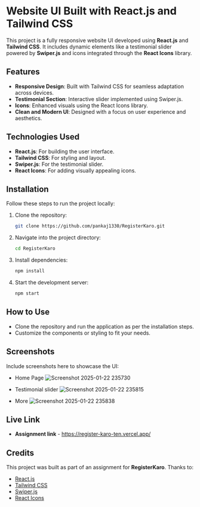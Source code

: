 # Website UI Built with React.js and Tailwind CSS

This project is a fully responsive website UI developed using **React.js** and **Tailwind CSS**. It includes dynamic elements like a testimonial slider powered by **Swiper.js** and icons integrated through the **React Icons** library.

## Features

- **Responsive Design**: Built with Tailwind CSS for seamless adaptation across devices.
- **Testimonial Section**: Interactive slider implemented using Swiper.js.
- **Icons**: Enhanced visuals using the React Icons library.
- **Clean and Modern UI**: Designed with a focus on user experience and aesthetics.

## Technologies Used

- **React.js**: For building the user interface.
- **Tailwind CSS**: For styling and layout.
- **Swiper.js**: For the testimonial slider.
- **React Icons**: For adding visually appealing icons.

## Installation

Follow these steps to run the project locally:

1. Clone the repository:
   ```bash
   git clone https://github.com/pankaj1330/RegisterKaro.git
   ```
2. Navigate into the project directory:
   ```bash
   cd RegisterKaro
   ```
3. Install dependencies:
   ```bash
   npm install
   ```
4. Start the development server:
   ```bash
   npm start
   ```

## How to Use

- Clone the repository and run the application as per the installation steps.
- Customize the components or styling to fit your needs.

## Screenshots

Include screenshots here to showcase the UI:
- Home Page
![Screenshot 2025-01-22 235730](https://github.com/user-attachments/assets/d1630c13-9b8c-4f5e-a0e8-937b90ee672b)

- Testimonial slider
![Screenshot 2025-01-22 235815](https://github.com/user-attachments/assets/c0663a71-48dd-4747-9964-8c0d0fce0f7c)

- More
![Screenshot 2025-01-22 235838](https://github.com/user-attachments/assets/f53c0906-8e04-4a3e-af5a-3a039c84d1bd)

## Live Link

- **Assignment link** - https://register-karo-ten.vercel.app/

## Credits

This project was built as part of an assignment for **RegisterKaro**. Thanks to:
- [React.js](https://reactjs.org/)
- [Tailwind CSS](https://tailwindcss.com/)
- [Swiper.js](https://swiperjs.com/)
- [React Icons](https://react-icons.github.io/react-icons/)

